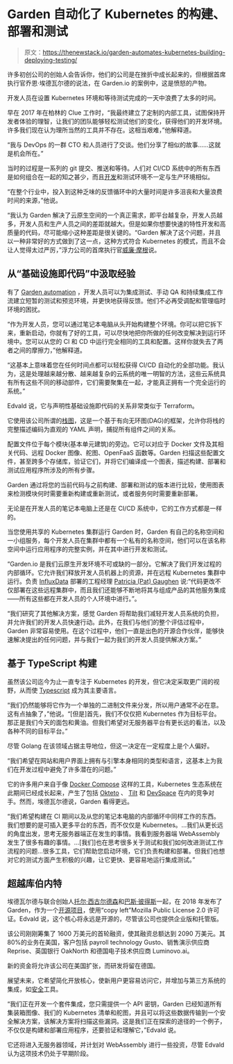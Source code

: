# Garden 自动化了 Kubernetes 的构建、部署和测试

> 原文：<https://thenewstack.io/garden-automates-kubernetes-building-deploying-testing/>

许多初创公司的创始人会告诉你，他们的公司是在挫折中成长起来的，但根据首席执行官乔恩·埃德瓦尔德的说法，在 Garden.io 的案例中，这是愤怒的产物。

开发人员在设置 Kubernetes 环境和等待测试完成的一天中浪费了太多的时间。

早在 2017 年在柏林的 Clue 工作时，“我最终建立了定制的内部工具，试图保持开发者体验的理智，让我们的团队能够轻松测试他们的变化，获得他们的开发环境。许多我们现在认为理所当然的工具并不存在。这相当艰难，”他解释道。

“我与 DevOps 的一群 CTO 和人员进行了交谈。他们分享了相似的故事……这就是机会所在。”

当时的过程是一系列的 git 提交、推送和等待。人们对 CI/CD 系统中的所有东西是如何组合在一起的知之甚少，而且[开发](https://thenewstack.io/category/development/)和测试环境不一定与生产环境相似。

“在整个行业中，投入到这种乏味的反馈循环中的大量时间是许多沮丧和大量浪费时间的来源，”他说。

“我认为 Garden 解决了云原生空间的一个真正需求，即平台越复杂，开发人员越多，开发人员和生产人员之间的差距就越大。但是如果你想要快速的特性开发和高质量的代码，尽可能缩小这种差距是很关键的。“Garden 解决了这个问题，并且以一种非常好的方式做到了这一点，这种方式符合 Kubernetes 的模式，而且不会让人觉得太过严厉，”浮力公司的首席执行官[威廉·摩根](https://thenewstack.io/author/william-morgan/)说。

## 从“基础设施即代码”中汲取经验

有了 [Garden automation](https://thenewstack.io/garden-the-configure-once-kubernetes-platform-for-seamless-dev-prod-integration/) ，开发人员可以为集成测试、手动 QA 和持续集成工作流建立短暂的测试和预览环境，并更快地获得反馈。他们不必再受调配和管理临时环境的困扰。

“作为开发人员，您可以通过笔记本电脑从头开始构建整个环境。你可以把它拆下来，重新启动，你就有了好的工具，可以尽快地把你所做的任何改变解决到运行环境中。您可以从您的 CI 和 CD 中运行完全相同的工具和配置。这样你就失去了两者之间的摩擦力，”他解释道。

“这基本上意味着您在任何时间点都可以轻松获得 CI/CD 自动化的全部功能。我认为，这是处理越来越分散、越来越复杂的云系统的唯一明智的方法，这些云系统具有所有这些不同的移动部件，它们需要聚集在一起，才能真正拥有一个完全运行的系统。”

Edvald 说，它与声明性基础设施即代码的关系非常类似于 Terraform。

它使用该公司所谓的[栈图](https://docs.garden.io/basics/how-garden-works)，这是一个基于有向无环图(DAG)的框架，允许你将栈的完整描述编码为直观的 YAML 声明，捕捉所有组件之间的关系。

配置文件位于每个模块(基本单元建筑)的旁边。它可以对应于 Docker 文件及其相关代码、远程 Docker 图像、舵图、OpenFaaS 函数等。Garden 扫描这些配置文件，甚至跨多个存储库，验证它们，并将它们编译成一个图表，描述构建、部署和测试应用程序所涉及的所有步骤。

Garden 通过将您的当前代码与之前构建、部署和测试的版本进行比较，使用图表来检测模块何时需要重新构建或重新测试，或者服务何时需要重新部署。

无论是在开发人员的笔记本电脑上还是在 CI/CD 系统中，它的工作方式都是一样的。

当您使用共享的 Kubernetes 集群运行 Garden 时，Garden 有自己的名称空间和一小组服务，每个开发人员在集群中都有一个私有的名称空间，他们可以在该名称空间中运行应用程序的完整实例，并在其中进行开发和测试。

“Garden.io 是我们云原生开发环境不可或缺的一部分。它解决了我们开发过程的内部循环。它允许我们释放开发人员机器上的资源，并在远程 Kubernetes 集群中运行。负责 [InfluxData](https://www.influxdata.com/?utm_content=inline-mention) 部署的工程经理 [Patricia (Pat) Gaughen](https://www.linkedin.com/in/pat-gaughen/) 说:“代码更改不仅部署在这些远程集群中，而且我们还能够不断地将其与组成产品的其他服务集成——所有这些都在开发人员的个人环境中进行。”。

“我们研究了其他解决方案，感觉 Garden 将帮助我们减轻开发人员系统的负担，并允许我们的开发人员快速行动。此外，在我们与他们的整个评估过程中，Garden 非常容易使用。在这个过程中，他们一直是出色的开源合作伙伴，能够快速解决提出的任何问题，并与我们一起为我们的开发人员提供解决方案。”

## 基于 TypeScript 构建

虽然该公司迄今为止一直专注于 Kubernetes 的开发，但它决定采取更广阔的视野，从而使 [Typescript](https://thenewstack.io/typescript-getting-popular/) 成为其主要语言。

“我们仍然能够将它作为一个单独的二进制文件来分发，所以用户通常不必在意。这有点抽象了，”他说。“[但是]首先，我们不仅仅把 Kubernetes 作为目标平台。那正是我们今天的面包和黄油。但我们希望对无服务器平台有更长远的看法，以及各种不同的目标平台。”

尽管 Golang 在该领域占据主导地位，但这一决定在一定程度上是个人偏好。

“我们希望在网站和用户界面上拥有与引擎本身相同的类型和语言，这基本上为我们在开发过程中避免了许多潜在的问题。”

它的许多用户来自于像 [Docker Compose](https://docs.docker.com/compose/) 这样的工具，Kubernetes 生态系统在此期间已经成长起来，产生了包括 [Okteto](https://www.okteto.com/) 、 [Tilt](https://tilt.dev/) 和 [DevSpace](https://devspace.sh/) 在内的竞争对手。然而，埃德瓦尔德说，Garden 看得更远。

“我们希望构建在 CI 期间以及从您的笔记本电脑的内部循环中同样工作的东西。我们想要的是可插入更多平台的东西，而不仅仅是 Kubernetes。…我们从更长远的角度出发，思考无服务器端正在发生的事情。我看到服务器端 WebAssembly 发生了很多有趣的事情。…[我们]也在思考很多关于测试和我们如何改进测试工作流程的问题…很多工具，它们帮助您启动环境，它们负责构建和部署。但我们也想对它的测试方面产生积极的兴趣，让它更快、更容易地运行集成测试。”

## 超越库伯内特

埃德瓦尔德与联合创始人[托尔·西古尔德森](https://www.linkedin.com/in/thorarinn-sigurdsson-a4352123/?originalSubdomain=is)和[巴斯·彼得斯](https://www.linkedin.com/in/bas-peters-08364a104/)一起，在 2018 年发布了 Garden，作为一个[开源项目](https://github.com/garden-io/garden)，使用“copy left”Mozilla Public License 2.0 许可证。Edvald 说，这个核心将永远是开源的，尽管该公司也提供企业版和托管版。

该公司刚刚筹集了 1600 万美元的首轮融资，使其融资总额达到 2090 万美元。其 80%的业务在美国，客户包括 payroll technology Gusto、销售演示供应商 Reprise、英国银行 OakNorth 和德国电子技术供应商 Luminovo.ai。

新的资金将允许该公司在美国扩张，而研发将留在德国。

展望未来，它希望简化开放核心，使新用户更容易访问它，并增加与第三方系统的集成，如[安全](https://thenewstack.io/category/security/)工具。

“我们正在开发一个套件集成，您只需提供一个 API 密钥，Garden 已经知道所有集装箱图像、我们的 Kubernetes 清单和舵图，并且可以将这些数据传输到一个安全解决方案，该解决方案将扫描这些漏洞。这是我们正在探索的途径的一个例子，不仅仅是构建和部署应用程序，还要验证和理解它，”Edvald 说。

它还将进入无服务器领域，并计划对 WebAssembly 进行一些投资，尽管 Edvald 认为这项技术仍处于早期阶段。

<svg xmlns:xlink="http://www.w3.org/1999/xlink" viewBox="0 0 68 31" version="1.1"><title>Group</title> <desc>Created with Sketch.</desc></svg>